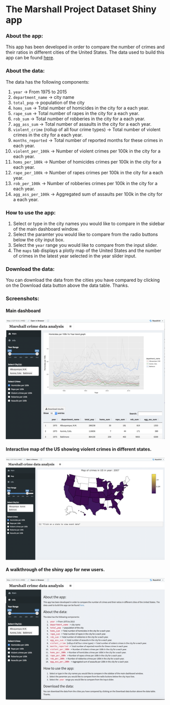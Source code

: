 
# The Marshall Project Dataset Shiny app

### About the app:

This app has been developed in order to compare the number of crimes and their ratios in different cities of the United States. The data used to build this app can be found [here](https://www.themarshallproject.org/).

### About the data:

The data has the following components:

1. `year` -> From 1975 to 2015
2. `department_name` -> city name
3. `total_pop` -> population of the city
4. `homs_sum` -> Total number of homicides in the city for a each year.
5. `rape_sum` -> Total number of rapes in the city for a each year.
6. `rob_sum` -> Total number of robberies in the city for a each year.
7. `agg_ass_sum` -> Total number of assaults in the city for a each year.
8. `violent_crime` (rollup of all four crime types) -> Total number of violent crimes in the city for a each year.
9. `months_reported` -> Total number of reported months for these crimes in each year.
10. `violent_per_100k` -> Number of violent crimes per 100k in the city for a each year.
11. `homs_per_100k` -> Number of homicides crimes per 100k in the city for a each year.
12. `rape_per_100k` ->  Number of rapes crimes per 100k in the city for a each year.
13. `rob_per_100k` -> Number of robberies crimes per 100k in the city for a each year.
14. `agg_ass_per_100k` -> Aggregated sum of assaults per 100k in the city for a each year.


### How to use the app:

1. Select or type in the city names you would like to compare in the sidebar of the main dashboard window.
2. Select the paramter you would like to compare from the radio buttons below the city input box.
3. Select the `year` range you would like to compare from the input slider.
4. The `maps` tab displays a plotly map of the United States and the number of crimes in the latest year selected in the year slider input.

### Download the data:

You can download the data from the cities you have compared by clicking on the Download data button above the data table. Thanks.

### Screenshots:

#### Main dashboard

![](images/main.png)

#### Interactive map of the US showing violent crimes in different states.

![](images/map.png)

#### A walkthrough of the shiny app for new users.

![](images/info_.png)

